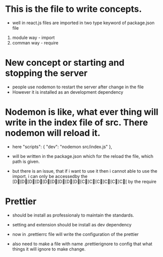 # This is the file to write concepts.

- well in react.js files are imported in two type keyword of package.json file

1. module way - import
2. comman way - require

# New concept or starting and stopping the server

- people use nodemon to restart the server after change in the file
- However it is installed as an development dependency

# Nodemon is like, what ever thing will write in the index file of src. There nodemon will reload it.

- here "scripts": {
  "dev": "nodemon src/index.js"
  },
- will be written in the package.json which for the reload the file, which path is given.

- but there is an issue, that if i want to use it then i cannot able to use the import, i can only be accessedby the [D[D[D[D[D[D[D[D[D[C[C[C[C[C[C[ by the require

# Prettier

- should be install as professionaly to maintain the standards.
- setting and extension should be install as dev dependency

- now in .prettierrc file will write the configuration of the prettier

- also need to make a file with name .prettierignore to config that what things it will ignore to make change.